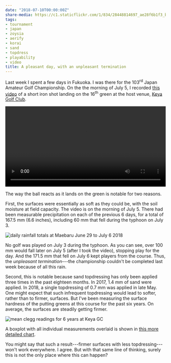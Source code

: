 ```yaml
---
date: "2018-07-10T00:00:00Z"
share-media: https://c1.staticflickr.com/1/834/28448814697_ae28f6b1f3_b_d.jpg
tags:
- tournament
- japan
- zoysia
- aerify
- korai
- sand
- topdress
- playability
- video
title: A pleasant day, with an unpleasant termination
---
```


Last week I spent a few days in Fukuoka. I was there for the 103<sup>rd</sup> Japan Amateur Golf Championship. On the the morning of July 5, I recorded [this video](https://www.asianturfgrass.com/media/ball_16.mp4) of a short iron shot landing on the 16<sup>th</sup> green at the host venue, [Keya Golf Club](http://www.keyagc.co.jp/index.html).

<video width="100%" controls>
  <source src="https://www.asianturfgrass.com/media/ball_16.mp4" type="video/mp4">
</video>

The way the ball reacts as it lands on the green is notable for two reasons. 

First, the surfaces were essentially as soft as they could be, with the soil moisture at field capacity. The video is on the morning of July 5. There had been measurable precipitation on each of the previous 6 days, for a total of 167.5 mm (6.6 inches), including 60 mm that fell during the typhoon on July 3. 

![daily rainfall totals at Maebaru June 29 to July 6 2018](https://c1.staticflickr.com/1/837/43268506972_d9c74ce472_b_d.jpg)

No golf was played on July 3 during the typhoon. As you can see, over 100 mm would fall later on July 5 (after I took the video), stopping play for the day. And the 171.5 mm that fell on July 6 kept players from the course. Thus, the *unpleasant termination*---the championship couldn't be completed last week because of all this rain.

Second, this is notable because sand topdressing has only been applied three times in the past eighteen months. In 2017, 1.4 mm of sand were applied. In 2018, a single topdressing of 0.7 mm was applied in late May. One might expect that such infrequent topdressing would lead to softer, rather than to firmer, surfaces. But I've been measuring the surface hardness of the putting greens at this course for the past six years. On average, the surfaces are steadily getting firmer.

![mean clegg readings for 6 years at Keya GC](https://c2.staticflickr.com/2/1764/29447847978_be5053de6e_b_d.jpg)

A boxplot with all individual measurements overlaid is shown in [this more detailed chart](https://flic.kr/p/27UqMAm).

You might say that such a result---firmer surfaces with less topdressing---won't work everywhere. I agree. But with that same line of thinking, surely this is not the only place where this can happen?






